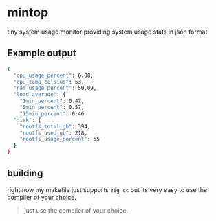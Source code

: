 # mintop
tiny system usage monitor providing system usage stats in json format.


## Example output
```bash
{
  "cpu_usage_percent": 6.08,
  "cpu_temp_celsius": 53,
  "ram_usage_percent": 50.09,
  "load_average": {
    "1min_percent": 0.47,
    "5min_percent": 0.57,
    "15min_percent": 0.46
  "disk": {
    "rootfs_total_gb": 394,
    "rootfs_used_gb": 218,
    "rootfs_usage_percent": 55
  }
}
```

## building
right now my makefile just supports `zig cc` but its very easy to use the compiler of your choice.

> just use the compiler of your choice.
